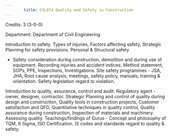 ```yaml
---
        title: CVL874 Quality and Safety in Construction
---
```

Credits: 3 (3-0-0)

Department: Department of Civil Engineering

Introduction to safety. Types of injuries, Factors affecting safety, Strategic Planning for safety provisions. Personal & Structural safety
- Safety consideration during construction, demolition and during use of equipment. Recording injuries and accident indices. Method statement, SOPs, PPE, Inspections, Investigations. Site safety programmes - JSA, JHA, Root cause analysis, meetings, safety policy, manuals, training & orientation. Safety legislation regard to violation.

Introduction to quality, assurance, control and audit. Regulatory agent - owner, designer, contractor. Strategic Planning and control of quality during design and construction, Quality tools in construction projects, Customer satisfaction and QFD, Quantitative techniques in quality control, Quality assurance during construction, Inspection of materials and machinery. Assessing quality. Teachings/findings of Gurus - Concept and philosophy of TQM, 6 Sigma, ISO Certification. IS codes and standards regard to quality & safety.